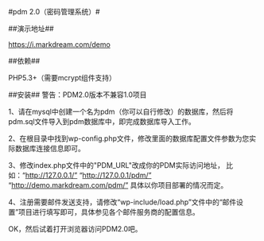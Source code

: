 #pdm 2.0（密码管理系统）#


##演示地址##

https://i.markdream.com/demo


##依赖##

PHP5.3+（需要mcrypt组件支持）

##安装##
警告：PDM2.0版本不兼容1.0项目

1、请在mysql中创建一个名为pdm（你可以自行修改）的数据库，然后将pdm.sql文件导入到pdm数据库中，即完成数据库导入工作。

2、在根目录中找到wp-config.php文件，修改里面的数据库配置文件参数为您实际数据库连接信息即可。

3、修改index.php文件中的"PDM_URL"改成你的PDM实际访问地址， 
比如：“http://127.0.0.1/”
“http://127.0.0.1/pdm/”
“http://demo.markdream.com/pdm/”
具体以你项目部署的情况而定。

4、注册需要邮件发送支持，请修改“wp-include/load.php”文件中的“邮件设置”项目进行填写即可，具体参见各个邮件服务商的配置信息。

OK，然后试着打开浏览器访问PDM2.0吧。
